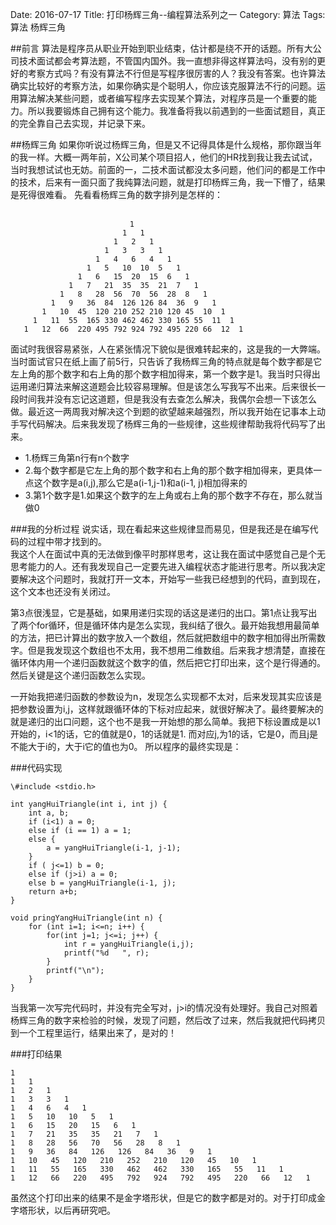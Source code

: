 Date: 2016-07-17
Title: 打印杨辉三角--编程算法系列之一
Category: 算法 
Tags: 算法 杨辉三角


##前言
算法是程序员从职业开始到职业结束，估计都是绕不开的话题。所有大公司技术面试都会考算法题，不管国内国外。我一直想非得这样算法吗，没有别的更好的考察方式吗？有没有算法不行但是写程序很厉害的人？我没有答案。也许算法确实比较好的考察方法，如果你确实是个聪明人，你应该克服算法不行的问题。运用算法解决某些问题，或者编写程序去实现某个算法，对程序员是一个重要的能力。所以我要锻炼自己拥有这个能力。我准备将我以前遇到的一些面试题目，真正的完全靠自己去实现，并记录下来。

##杨辉三角
如果你听说过杨辉三角，但是又不记得具体是什么规格，那你跟当年的我一样。大概一两年前，X公司某个项目招人，他们的HR找到我让我去试试，当时我想试试也无妨。前面的一，二技术面试都没太多问题，他们问的都是工作中的技术，后来有一面只面了我纯算法问题，就是打印杨辉三角，我一下懵了，结果是死得很难看。
先看看杨辉三角的数字排列是怎样的：<br/>

````

　                         1
                         1   1   
                       1   2   1   
                     1   3   3   1   
                   1   4   6   4   1   
                 1   5   10  10  5   1   
               1   6   15  20  15  6   1   
             1   7   21  35  35  21  7   1   
           1   8   28  56  70  56  28  8   1   
         1   9   36  84  126 126 84  36  9   1   
       1   10  45  120 210 252 210 120 45  10  1   
     1   11  55  165 330 462 462 330 165 55  11  1    
   1   12  66  220 495 792 924 792 495 220 66  12  1   
````
 
面试时我很容易紧张，人在紧张情况下貌似是很难转起来的，这是我的一大弊端。
当时面试官只在纸上画了前5行，只告诉了我杨辉三角的特点就是每个数字都是它左上角的那个数字和右上角的那个数字相加得来，第一个数字是1。我当时只得出运用递归算法来解这道题会比较容易理解。但是该怎么写我写不出来。后来很长一段时间我并没有忘记这道题，但是我没有去查怎么解决，我偶尔会想一下该怎么做。最近这一两周我对解决这个到题的欲望越来越强烈，所以我开始在记事本上动手写代码解决。后来我发现了杨辉三角的一些规律，这些规律帮助我将代码写了出来。<br/>

* 1.杨辉三角第n行有n个数字
*  2.每个数字都是它左上角的那个数字和右上角的那个数字相加得来，更具体一点这个数字是a(i,j),那么它是a(i-1,j-1)和a(i-1, j)相加得来的
*  3.第1个数字是1.如果这个数字的左上角或右上角的那个数字不存在，那么就当做0

###我的分析过程
说实话，现在看起来这些规律显而易见，但是我还是在编写代码的过程中带才找到的。<br/>
我这个人在面试中真的无法做到像平时那样思考，这让我在面试中感觉自己是个无思考能力的人。还有我发现自己一定要先进入编程状态才能进行思考。所以我决定要解决这个问题时，我就打开一文本，开始写一些我已经想到的代码，直到现在，这个文本也还没有关闭过。<br/>

第3点很浅显，它是基础，如果用递归实现的话这是递归的出口。第1点让我写出了两个for循环，但是循环体内是怎么实现，我纠结了很久。最开始我想用最简单的方法，把已计算出的数字放入一个数组，然后就把数组中的数字相加得出所需数字。但是我发现这个数组也不太用，我不想用二维数组。后来我才想清楚，直接在循环体内用一个递归函数就这个数字的值，然后把它打印出来，这个是行得通的。然后关键是这个递归函数怎么实现。<br/>

一开始我把递归函数的参数设为n，发现怎么实现都不太对，后来发现其实应该是把参数设置为i,j，这样就跟循环体的下标对应起来，就很好解决了。最终要解决的就是递归的出口问题，这个也不是我一开始想的那么简单。我把下标设置成是以1开始的，i<1的话，它的值就是0，1的话就是1. 而对应j,为1的话，它是0，而且j是不能大于i的，大于i它的值也为0。
所以程序的最终实现是：

###代码实现

````
\#include <stdio.h>

int yangHuiTriangle(int i, int j) {
    int a, b;
    if (i<1) a = 0;
    else if (i == 1) a = 1;
    else {
        a = yangHuiTriangle(i-1, j-1);
    }
    if ( j<=1) b = 0;
    else if (j>i) a = 0;
    else b = yangHuiTriangle(i-1, j);
    return a+b;
}

void pringYangHuiTriangle(int n) {
    for (int i=1; i<=n; i++) {
        for(int j=1; j<=i; j++) {
            int r = yangHuiTriangle(i,j);
            printf("%d   ", r);
        }
        printf("\n");
    }
}
````

当我第一次写完代码时，并没有完全写对，j>i的情况没有处理好。我自己对照着杨辉三角的数字来检验的时候，发现了问题，然后改了过来，然后我就把代码拷贝到一个工程里运行，结果出来了，是对的！

###打印结果
````
1   
1   1   
1   2   1   
1   3   3   1   
1   4   6   4   1   
1   5   10   10   5   1   
1   6   15   20   15   6   1   
1   7   21   35   35   21   7   1   
1   8   28   56   70   56   28   8   1   
1   9   36   84   126   126   84   36   9   1   
1   10   45   120   210   252   210   120   45   10   1   
1   11   55   165   330   462   462   330   165   55   11   1   
1   12   66   220   495   792   924   792   495   220   66   12   1  
````
虽然这个打印出来的结果不是金字塔形状，但是它的数字都是对的。对于打印成金字塔形状，以后再研究吧。